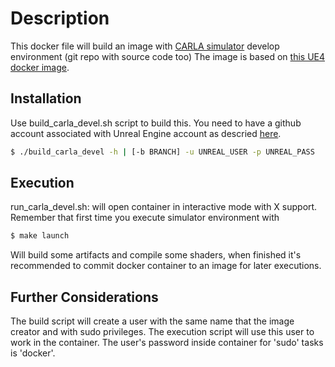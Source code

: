 # Description

This docker file will build an image with [CARLA simulator](https://carla.org/ "") develop environment (git repo with source code too) The image is based on [this UE4 docker image](https://hub.docker.com/r/adamrehn/ue4-runtime ""). 

## Installation

Use build_carla_devel.sh script to build this. You need to have a github account associated with Unreal Engine account as descried [here](https://docs.unrealengine.com/en-US/ProgrammingAndScripting/ProgrammingWithCPP/DownloadingSourceCode/index.html "").

```bash
$ ./build_carla_devel -h | [-b BRANCH] -u UNREAL_USER -p UNREAL_PASS
```

## Execution
run_carla_devel.sh: will open container in interactive mode with X support. Remember that first time you execute simulator environment with
```bash
$ make launch
```
Will build some artifacts and compile some shaders, when finished it's recommended to commit docker container to an image for later executions.

## Further Considerations
The build script will create a user with the same name that the image creator and with sudo privileges. The execution script will use this user to work in the container. 
The user's password inside container for 'sudo' tasks is 'docker'.

